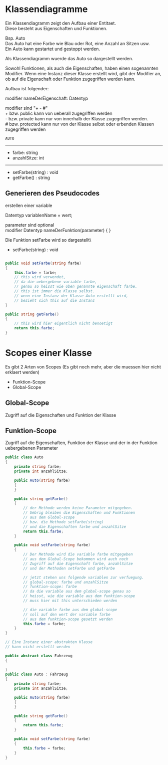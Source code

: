 # Klassendiagramme

Ein Klassendiagramm zeigt den Aufbau einer Entitaet.\
Diese besteht aus Eigenschaften und Funktionen.

Bsp. Auto\
Das Auto hat eine Farbe wie Blau oder Rot, eine Anzahl an Sitzen usw.\
Ein Auto kann gestartet und gestoppt werden.

Als Klassendiagramm wuerde das Auto so dargestellt werden.

Sowohl Funktionen, als auch die Eigenschaften, haben einen sogenannten Modifier.
Wenn eine Instanz dieser Klasse erstellt wird, gibt der Modifier an, ob auf die Eigenschaft oder Funktion
zugegriffen werden kann. 

Aufbau ist folgender:

modifier nameDerEigenschaft: Datentyp

modifier sind "+ - #"\
\+ bzw. public kann von ueberall zugegriffen werden\
\- bzw. private kann nur von innerhalb der Klasse zugegriffen werden.\
\# bzw. protected kann nur von der Klasse selbst oder erbenden Klassen zugegriffen werden 

    AUTO
-------------
- farbe: string
- anzahlSitze: int
-------------
+ setFarbe(string) : void
+ getFarbe() : string

## Generieren des Pseudocodes

erstellen einer variable

Datentyp variablenName = wert;

parameter sind optional\
modifier Datentyp nameDerFunktion(parameter)
{
}
 
Die Funktion setFarbe wird so dargestellt\
+ setFarbe(string) : void
```csharp

public void setFarbe(string farbe)
{
    this.farbe = farbe;
    // this wird verwendet, 
    // da die uebergebene variable farbe, 
    // genau so heisst wie oben genannte eigenschaft farbe.
    // this ist immer die Klasse selbst.
    // wenn eine Instanz der Klasse Auto erstellt wird, 
    // bezieht sich this auf die Instanz
}

public string getFarbe()
{
    // this wird hier eigentlich nicht benoetigt
    return this.farbe;
}
```

# Scopes einer Klasse
Es gibt 2 Arten von Scopes (Es gibt noch mehr, aber die muessen hier nicht erklaert werden)
- Funktion-Scope
- Global-Scope

## Global-Scope 
Zugriff auf die Eigenschaften und Funktion der Klasse

## Funktion-Scope 
Zugriff auf die Eigenschaften, Funktion der Klasse und
der in der Funktion uebergebenen Parameter

```csharp
public class Auto
{
    private string farbe;
    private int anzahlSitze;

    public Auto(string farbe)
    {
    }

    public string getFarbe()
    {
        // der Methode werden keine Parameter mitgegeben.
        // Uebrig bleiben die Eigenschaften und Funktionen
        // aus dem Global-scope
        // bzw. die Methode setFarbe(string)
        // und die Eigenschaften farbe und anzahlSitze
        return this.farbe;
    }

    public void setFarbe(string farbe)
    {
        // Der Methode wird die variable farbe mitgegeben
        // aus dem Global-Scope bekommen wird auch noch
        // Zugriff auf die Eigenschaft farbe, anzahlSitze 
        // und der Methoden setFarbe und getFarbe

        // jetzt stehen uns folgende variablen zur verfuegung.
        // global-scope: farbe und anzahlSitze
        // funktion-scope: farbe
        // da die variable aus dem global-scope genau so
        // heisst, wie die variable aus dem funktion-scope
        // muss hier mit this unterschieden werden

        // die variable farbe aus dem global-scope
        // soll auf den wert der variable farbe
        // aus dem funktion-scope gesetzt werden
        this.farbe = farbe;
    }
}
```
```csharp
// Eine Instanz einer abstrakten Klasse
// kann nicht erstellt werden

public abstract class Fahrzeug
{
    
)
public class Auto : Fahrzeug
{
    private string farbe;
    private int anzahlSitze;

    public Auto(string farbe)
    {
    }

    public string getFarbe()
    {
        return this.farbe;
    }

    public void setFarbe(string farbe)
    {
        this.farbe = farbe;
    }
}
```
